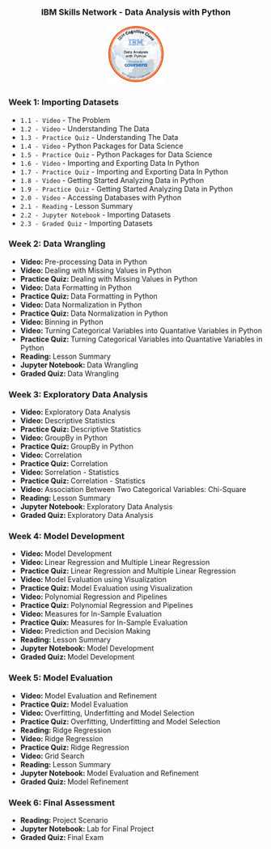 
<div align="center">
    <h3>IBM Skills Network - Data Analysis with Python</h3>
        <img src="/_Coursera_Data_Analysis_w_Python.png" alt="Badge" style="width:23%">
</div>

### Week 1: Importing Datasets</b>
- `1.1 - Video` - The Problem
- `1.2 - Video` - Understanding The Data
- `1.3 - Practice Quiz` - Understanding The Data
- `1.4 - Video` - Python Packages for Data Science
- `1.5 - Practice Quiz` - Python Packages for Data Science
- `1.6 - Video` - Importing and Exporting Data In Python
- `1.7 - Practice Quiz` - Importing and Exporting Data In Python
- `1.8 - Video` - Getting Started Analyzing Data in Python
- `1.9 - Practice Quiz` - Getting Started Analyzing Data in Python
- `2.0 - Video` - Accessing Databases with Python 
- `2.1 - Reading` - Lesson Summary
- `2.2 - Jupyter Notebook` - Importing Datasets
- `2.3 - Graded Quiz` - Importing Datasets

### Week 2: Data Wrangling
- <b>Video: </b>Pre-processing Data in Python
- <b>Video: </b>Dealing with Missing Values in Python
- <b>Practice Quiz: </b>Dealing with Missing Values in Python
- <b>Video: </b>Data Formatting in Python 
- <b>Practice Quiz: </b>Data Formatting in Python
- <b>Video: </b>Data Normalization in Python
- <b>Practice Quiz: </b>Data Normalization in Python 
- <b>Video: </b>Binning in Python 
- <b>Video: </b>Turning Categorical Variables into Quantative Variables in Python 
- <b>Practice Quiz: </b>Turning Categorical Variables into Quantative Variables in Python 
- <b>Reading: </b>Lesson Summary
- <b>Jupyter Notebook: </b>Data Wrangling
- <b>Graded Quiz: </b>Data Wrangling

### Week 3: Exploratory Data Analysis
- <b>Video: </b>Exploratory Data Analysis
- <b>Video: </b>Descriptive Statistics
- <b>Practice Quiz: </b>Descriptive Statistics 
- <b>Video: </b>GroupBy in Python
- <b>Practice Quiz: </b>GroupBy in Python
- <b>Video: </b>Correlation
- <b>Practice Quiz: </b>Correlation
- <b>Video: </b>Sorrelation - Statistics
- <b>Practice Quiz: </b>Correlation - Statistics 
- <b>Video: </b>Association Between Two Categorical Variables: Chi-Square
- <b>Reading: </b>Lesson Summary
- <b>Jupyter Notebook: </b>Exploratory Data Analysis
- <b>Graded Quiz: </b>Exploratory Data Analysis

### Week 4: Model Development
- <b>Video: </b>Model Development
- <b>Video: </b>Linear Regression and Multiple Linear Regression
- <b>Practice Quiz: </b>Linear Regression and Multiple Linear Regression
- <b>Video: </b>Model Evaluation using Visualization
- <b>Practice Quiz: </b>Model Evaluation using Visualization
- <b>Video: </b>Polynomial Regression and Pipelines
- <b>Practice Quiz: </b>Polynomial Regression and Pipelines
- <b>Video: </b>Measures for In-Sample Evaluation
- <b>Practice Quix: </b>Measures for In-Sample Evaluation
- <b>Video: </b>Prediction and Decision Making
- <b>Reading: </b>Lesson Summary
- <b>Jupyter Notebook: </b>Model Development
- <b>Graded Quiz: </b>Model Development

### Week 5: Model Evaluation
- <b>Video: </b>Model Evaluation and Refinement
- <b>Practice Quiz: </b>Model Evaluation 
- <b>Video: </b>Overfitting, Underfitting and Model Selection
- <b>Practice Quiz: </b>Overfitting, Underfitting and Model Selection
- <b>Reading: </b>Ridge Regression
- <b>Video: </b>Ridge Regression
- <b>Practice Quiz: </b>Ridge Regression
- <b>Video: </b>Grid Search
- <b>Reading: </b>Lesson Summary
- <b>Jupyter Notebook: </b>Model Evaluation and Refinement
- <b>Graded Quiz: </b>Model Refinement
    
### Week 6: Final Assessment
- <b>Reading: </b>Project Scenario
- <b>Jupyter Notebook: </b>Lab for Final Project 
- <b>Graded Quiz: </b>Final Exam

